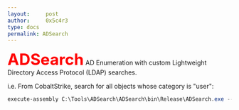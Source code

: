 ```yaml
---
layout:     post
author:     0x5c4r3
type: docs
permalink: ADSearch
---
```


<span style="font-size: 35px; color:red"><b>ADSearch</b></span>
AD Enumeration with custom Lightweight Directory Access Protocol (LDAP) searches.

i.e. From CobaltStrike, search for all objects whose category is "user":
```powershell
execute-assembly C:\Tools\ADSearch\ADSearch\bin\Release\ADSearch.exe --search "objectCategory=user"
```

